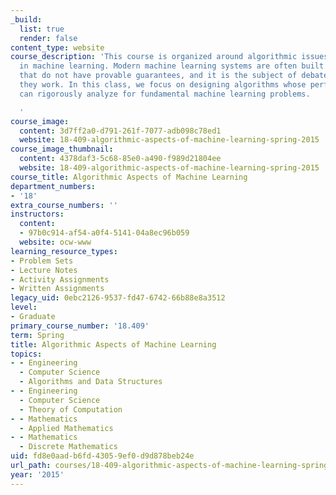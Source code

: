 ```yaml
---
_build:
  list: true
  render: false
content_type: website
course_description: 'This course is organized around algorithmic issues that arise
  in machine learning. Modern machine learning systems are often built on top of algorithms
  that do not have provable guarantees, and it is the subject of debate when and why
  they work. In this class, we focus on designing algorithms whose performance we
  can rigorously analyze for fundamental machine learning problems.

  '
course_image:
  content: 3d7ff2a0-d791-261f-7077-adb098c78ed1
  website: 18-409-algorithmic-aspects-of-machine-learning-spring-2015
course_image_thumbnail:
  content: 4378daf3-5c68-85e0-a490-f989d21804ee
  website: 18-409-algorithmic-aspects-of-machine-learning-spring-2015
course_title: Algorithmic Aspects of Machine Learning
department_numbers:
- '18'
extra_course_numbers: ''
instructors:
  content:
  - 97b0c914-af54-a0f4-5141-04a8ec96b059
  website: ocw-www
learning_resource_types:
- Problem Sets
- Lecture Notes
- Activity Assignments
- Written Assignments
legacy_uid: 0ebc2126-9537-fd47-6742-66b88e8a3512
level:
- Graduate
primary_course_number: '18.409'
term: Spring
title: Algorithmic Aspects of Machine Learning
topics:
- - Engineering
  - Computer Science
  - Algorithms and Data Structures
- - Engineering
  - Computer Science
  - Theory of Computation
- - Mathematics
  - Applied Mathematics
- - Mathematics
  - Discrete Mathematics
uid: fd8e0aad-b6fd-4305-9ef0-d9d878beb24e
url_path: courses/18-409-algorithmic-aspects-of-machine-learning-spring-2015
year: '2015'
---
```

